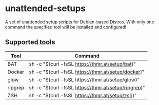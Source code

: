 # unattended-setups
A set of unattended setup scripts for Debian-based Distros. With only one command the specified tool will be installed and configured!

## Supported tools
| Tool    | Command                                                       |
|---------|---------------------------------------------------------------|
| BAT     | sh -c "$(curl -fsSL https://thmr.at/setup/bat)"               |
| Docker  | sh -c "$(curl -fsSL https://thmr.at/setup/docker)"            |
| glow    | sh -c "$(curl -fsSL https://thmr.at/setup/glow)"              |
| ripgrep | sh -c "$(curl -fsSL https://thmr.at/setup/ripgrep)"           |
| ZSH     | sh -c "$(curl -fsSL https://thmr.at/setup/zsh)"               |
